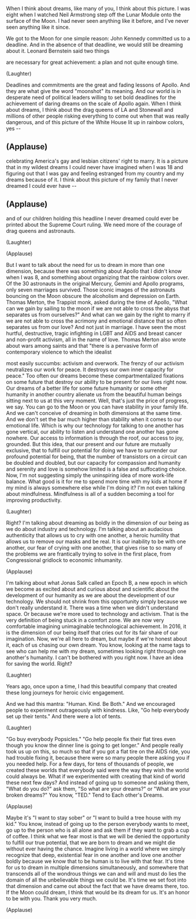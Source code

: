 
When I think about dreams,
like many of you,
I think about this picture.
I was eight when I watched Neil Armstrong
step off the Lunar Module
onto the surface of the Moon.
I had never seen anything like it before,
and I&#39;ve never seen
anything like it since.

We got to the Moon for one simple reason:
John Kennedy committed us to a deadline.
And in the absence of that deadline,
we would still be dreaming about it.
Leonard Bernstein said two things

are necessary for great achievement:
a plan and not quite enough time.

(Laughter)

Deadlines and commitments
are the great and fading
lessons of Apollo.
And they are what give the word
&quot;moonshot&quot; its meaning.
And our world is in desperate need
of political leaders
willing to set bold deadlines
for the achievement of daring dreams
on the scale of Apollo again.
When I think about dreams,
I think about the drag queens
of LA and Stonewall
and millions of other people
risking everything
to come out when that
was really dangerous,
and of this picture of the White House
lit up in rainbow colors,
yes --

(Applause)
 --
celebrating America&#39;s gay and lesbian
citizens&#39; right to marry.
It is a picture that in my wildest dreams
I could never have imagined
when I was 18
and figuring out that I was gay
and feeling estranged from my country
and my dreams because of it.
I think about this picture of my family
that I never dreamed I could ever have --

(Applause)
 --
and of our children holding this headline
I never dreamed could ever be printed
about the Supreme Court ruling.
We need more of the courage
of drag queens and astronauts.

(Laughter)


(Applause)

But I want to talk
about the need for us to dream
in more than one dimension,
because there was something about Apollo
that I didn&#39;t know when I was 8,
and something about organizing
that the rainbow colors over.
Of the 30 astronauts in the original
Mercury, Gemini and Apollo programs,
only seven marriages survived.
Those iconic images of the astronauts
bouncing on the Moon
obscure the alcoholism
and depression on Earth.
Thomas Merton, the Trappist monk,
asked during the time of Apollo,
&quot;What can we gain by sailing to the moon
if we are not able to cross the abyss
that separates us from ourselves?&quot;
And what can we gain by the right to marry
if we are not able to cross the acrimony
and emotional distance
that so often separates us from our love?
And not just in marriage.
I have seen the most hurtful, destructive,
tragic infighting in LGBT and AIDS
and breast cancer and non-profit activism,
all in the name of love.
Thomas Merton also wrote
about wars among saints
and that &quot;there is a pervasive form
of contemporary violence
to which the idealist

most easily succumbs:
activism and overwork.
The frenzy of our activism
neutralizes our work for peace.
It destroys our own
inner capacity for peace.&quot;
Too often our dreams become
these compartmentalized fixations
on some future
that destroy our ability to be present
for our lives right now.
Our dreams of a better life
for some future humanity
or some other humanity in another country
alienate us from the beautiful
human beings sitting next to us
at this very moment.
Well, that&#39;s just the price
of progress, we say.
You can go to the Moon
or you can have stability
in your family life.
And we can&#39;t conceive of dreaming
in both dimensions at the same time.
And we don&#39;t set the bar
much higher than stability
when it comes to our emotional life.
Which is why our technology
for talking to one another
has gone vertical,
our ability to listen
and understand one another
has gone nowhere.
Our access to information
is through the roof,
our access to joy, grounded.
But this idea, that our present
and our future are mutually exclusive,
that to fulfill our potential for doing
we have to surrender
our profound potential for being,
that the number of transistors
on a circuit can be doubled and doubled,
but our capacity for compassion
and humanity and serenity and love
is somehow limited
is a false and suffocating choice.
Now, I&#39;m not suggesting
simply the uninspiring idea
of more work-life balance.
What good is it for me to spend
more time with my kids at home
if my mind is always somewhere else
while I&#39;m doing it?
I&#39;m not even talking about mindfulness.
Mindfulness is all of a sudden becoming
a tool for improving productivity.

(Laughter)

Right?
I&#39;m talking about dreaming
as boldly in the dimension of our being
as we do about industry and technology.
I&#39;m talking about
an audacious authenticity
that allows us to cry with one another,
a heroic humility that allows us
to remove our masks and be real.
It is our inability
to be with one another,
our fear of crying with one another,
that gives rise to so many
of the problems we are frantically
trying to solve in the first place,
from Congressional gridlock
to economic inhumanity.

(Applause)

I&#39;m talking about what Jonas Salk
called an Epoch B,
a new epoch in which we become
as excited about and curious about
and scientific about
the development of our humanity
as we are about the development
of our technology.
We should not shrink from this opportunity
simply because
we don&#39;t really understand it.
There was a time
when we didn&#39;t understand space.
Or because we&#39;re more used
to technology and activism.
That is the very definition
of being stuck in a comfort zone.
We are now very comfortable imagining
unimaginable technological achievement.
In 2016, it is the dimension
of our being itself
that cries out for its fair share
of our imagination.
Now, we&#39;re all here to dream,
but maybe if we&#39;re honest about it,
each of us chasing our own dream.
You know, looking at the name tags
to see who can help me with my dream,
sometimes looking right through
one another&#39;s humanity.
I can&#39;t be bothered with you right now.
I have an idea for saving the world.
Right?

(Laughter)

Years ago, once upon a time,
I had this beautiful company
that created these long journeys
for heroic civic engagement.

And we had this mantra:
&quot;Human. Kind. Be Both.&quot;
And we encouraged people to experiment
outrageously with kindness.
Like, &quot;Go help everybody
set up their tents.&quot;
And there were a lot of tents.

(Laughter)

&quot;Go buy everybody Popsicles.&quot;
&quot;Go help people fix their flat tires
even though you know
the dinner line is going to get longer.&quot;
And people really took us up on this,
so much so that if you got
a flat tire on the AIDS ride,
you had trouble fixing it, because there
were so many people there asking you
if you needed help.
For a few days,
for tens of thousands of people,
we created these worlds
that everybody said were the way
they wish the world could always be.
What if we experimented
with creating that kind of world
these next few days?
And instead of going up to someone
and asking them, &quot;What do you do?&quot;
ask them, &quot;So what are your dreams?&quot;
or &quot;What are your broken dreams?&quot;
You know, &quot;TED.&quot;
Tend to Each other&#39;s Dreams.

(Applause)

Maybe it&#39;s &quot;I want to stay sober&quot;
or &quot;I want to build
a tree house with my kid.&quot;
You know, instead of going up
to the person everybody wants to meet,
go up to the person who is all alone
and ask them if they want
to grab a cup of coffee.
I think what we fear most
is that we will be denied the opportunity
to fulfill our true potential,
that we are born to dream
and we might die
without ever having the chance.
Imagine living in a world
where we simply recognize
that deep, existential fear in one another
and love one another boldly
because we know
that to be human
is to live with that fear.
It&#39;s time for us to dream
in multiple dimensions simultaneously,
and somewhere that transcends
all of the wondrous things
we can and will and must do
lies the domain of all
the unbelievable things we could be.
It&#39;s time we set foot into that dimension
and came out about the fact
that we have dreams there, too.
If the Moon could dream,
I think that would be its dream for us.
It&#39;s an honor to be with you.
Thank you very much.

(Applause)

